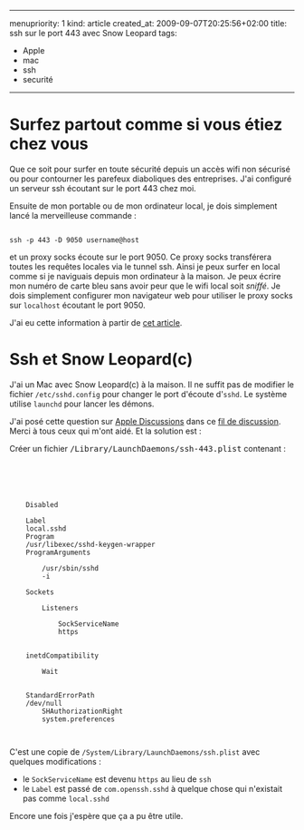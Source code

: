 ----- 
menupriority:   1
kind:           article
created_at:           2009-09-07T20:25:56+02:00
title: ssh sur le port 443 avec Snow Leopard
tags:
  - Apple
  - mac
  - ssh
  - securité
-----

# Surfez partout comme si vous étiez chez vous

Que ce soit pour surfer en toute sécurité depuis un accès <sc>wifi</sc> non sécurisé ou pour contourner les parefeux diaboliques des entreprises. J'ai configuré un serveur ssh écoutant sur le port 443 chez moi.

Ensuite de mon portable ou de mon ordinateur local, je dois simplement lancé la merveilleuse commande :

<div>
<code class="zsh">
ssh -p 443 -D 9050 username@host
</code>
</div>

et un proxy <sc>socks</sc> écoute sur le port 9050. Ce proxy <sc>socks</sc> transférera toutes les requêtes locales via le tunnel ssh. Ainsi je peux surfer en local comme si je naviguais depuis mon ordinateur à la maison. Je peux écrire mon numéro de carte bleu sans avoir peur que le <sc>wifi</sc> local soit *sniffé*. Je dois simplement configurer mon navigateur web pour utiliser le proxy <sc>socks</sc> sur  `localhost` écoutant le port 9050.

J'ai eu cette information à partir de [cet article](http://dltj.org/article/ssh-as-socks-proxy/).

# Ssh et Snow Leopard(c)

J'ai un Mac avec Snow Leopard(c) à la maison. 
Il ne suffit pas de modifier le fichier `/etc/sshd.config` pour changer le port d'écoute d'`sshd`.
Le système utilise `launchd` pour lancer les démons.

J'ai posé cette question sur [Apple Discussions](discussions.apple.com) dans ce [fil de discussion](http://discussions.apple.com/thread.jspa?messageID=10141032). 
Merci à tous ceux qui m'ont aidé. Et la solution est :

Créer un fichier <tt>/Library/LaunchDaemons/ssh-443.plist</tt> contenant :

<div>
<code class="xml" file="ssh-443.plist">
<?xml version="1.0" encoding="UTF-8"?>
<!DOCTYPE plist PUBLIC "-//Apple Computer//DTD PLIST 1.0//EN" "http://www.apple.com/DTDs/PropertyList-1.0.dtd">
<plist version="1.0">
<dict>
	<key>Disabled</key>
	<false/>
	<key>Label</key>
	<string>local.sshd</string>
	<key>Program</key>
	<string>/usr/libexec/sshd-keygen-wrapper</string>
	<key>ProgramArguments</key>
	<array>
		<string>/usr/sbin/sshd</string>
		<string>-i</string>
	</array>
	<key>Sockets</key>
	<dict>
		<key>Listeners</key>
		<dict>
			<key>SockServiceName</key>
			<string>https</string>
		</dict>
	</dict>
	<key>inetdCompatibility</key>
	<dict>
		<key>Wait</key>
		<false/>
	</dict>
	<key>StandardErrorPath</key>
	<string>/dev/null</string>
        <key>SHAuthorizationRight</key>
        <string>system.preferences</string>
</dict>
</plist>
</code>
</div>

C'est une copie de `/System/Library/LaunchDaemons/ssh.plist` avec quelques modifications :

  - le `SockServiceName` est devenu `https` au lieu de `ssh`
  - le `Label` est passé de `com.openssh.sshd` à quelque chose qui n'existait pas comme `local.sshd`

Encore une fois j'espère que ça a pu être utile.
